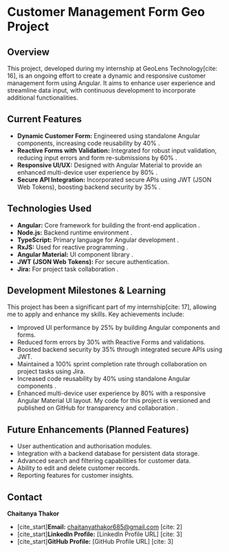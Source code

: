 # Customer Management Form Geo Project

## Overview
This project, developed during my internship at GeoLens Technology[cite: 16], is an ongoing effort to create a dynamic and responsive customer management form using Angular. It aims to enhance user experience and streamline data input, with continuous development to incorporate additional functionalities.

## Current Features
*  **Dynamic Customer Form:** Engineered using standalone Angular components, increasing code reusability by 40% .
*  **Reactive Forms with Validation:** Integrated for robust input validation, reducing input errors and form re-submissions by 60% .
* **Responsive UI/UX:** Designed with Angular Material to provide an enhanced multi-device user experience by 80% .
*  **Secure API Integration:** Incorporated secure APIs using JWT (JSON Web Tokens), boosting backend security by 35% .

## Technologies Used
* **Angular:** Core framework for building the front-end application .
* **Node.js:** Backend runtime environment .
* **TypeScript:** Primary language for Angular development .
* **RxJS:** Used for reactive programming .
* **Angular Material:** UI component library .
* **JWT (JSON Web Tokens):** For secure authentication.
* **Jira:** For project task collaboration .

## Development Milestones & Learning
This project has been a significant part of my internship[cite: 17], allowing me to apply and enhance my skills. Key achievements include:
* Improved UI performance by 25% by building Angular components and forms.
* Reduced form errors by 30% with Reactive Forms and validations.
* Boosted backend security by 35% through integrated secure APIs using JWT.
* Maintained a 100% sprint completion rate through collaboration on project tasks using Jira.
* Increased code reusability by 40% using standalone Angular components .
* Enhanced multi-device user experience by 80% with a responsive Angular Material UI layout.
My code for this project is versioned and published on GitHub for transparency and collaboration .

## Future Enhancements (Planned Features)
* User authentication and authorisation modules.
* Integration with a backend database for persistent data storage.
* Advanced search and filtering capabilities for customer data.
* Ability to edit and delete customer records.
* Reporting features for customer insights.

## Contact
**Chaitanya Thakor**
* [cite_start]**Email:** chaitanyathakor685@gmail.com [cite: 2]
* [cite_start]**LinkedIn Profile:** [LinkedIn Profile URL] [cite: 3]
* [cite_start]**GitHub Profile:** [GitHub Profile URL] [cite: 3]
